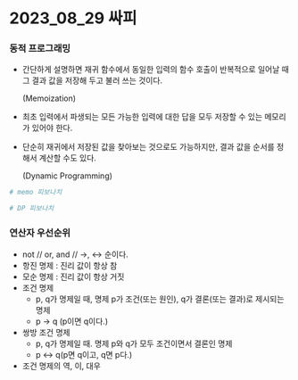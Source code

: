# 2023_08_29 싸피

### 동적 프로그래밍

- 간단하게 설명하면 재귀 함수에서 동일한 입력의 함수 호출이 반복적으로 일어날 때 그 결과 값을 저장해 두고 불러 쓰는 것이다.
    
    (Memoization)
    
- 최초 입력에서 파생되는 모든 가능한 입력에 대한 답을 모두 저장할 수 있는 메모리가 있어야 한다.
- 단순히 재귀에서 저장된 값을 찾아보는 것으로도 가능하지만, 결과 값을 순서를 정해서 계산할 수도 있다.
    
    (Dynamic Programming)
    

```python
# memo 피보나치

```

```python
# DP 피보나치
```

### 연산자 우선순위

- not // or, and // →, ↔ 순이다.
- 항진 명제 : 진리 값이 항상 참
- 모순 명제 : 진리 값이 항상 거짓
- 조건 명제
    - p, q가 명제일 때, 명제 p가 조건(또는 원인), q가 결론(또는 결과)로 제시되는 명제
    - p → q (p이면 q이다.)
- 쌍방 조건 명제
    - p, q가 명제일 때. 명제 p와 q가 모두 조건이면서 결론인 명제
    - p ↔ q(p면 q이고, q면 p다.)
- 조건 명제의 역, 이, 대우
